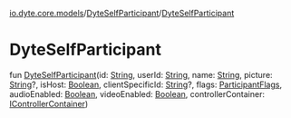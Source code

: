 [io.dyte.core.models](../index.md)/[DyteSelfParticipant](index.md)/[DyteSelfParticipant](-dyte-self-participant.md)

# DyteSelfParticipant


fun [DyteSelfParticipant](-dyte-self-participant.md)(id: [String](https://kotlinlang.org/api/latest/jvm/stdlib/kotlin/-string/index.html), userId: [String](https://kotlinlang.org/api/latest/jvm/stdlib/kotlin/-string/index.html), name: [String](https://kotlinlang.org/api/latest/jvm/stdlib/kotlin/-string/index.html), picture: [String](https://kotlinlang.org/api/latest/jvm/stdlib/kotlin/-string/index.html)?, isHost: [Boolean](https://kotlinlang.org/api/latest/jvm/stdlib/kotlin/-boolean/index.html), clientSpecificId: [String](https://kotlinlang.org/api/latest/jvm/stdlib/kotlin/-string/index.html)?, flags: [ParticipantFlags](../-participant-flags/index.md), audioEnabled: [Boolean](https://kotlinlang.org/api/latest/jvm/stdlib/kotlin/-boolean/index.html), videoEnabled: [Boolean](https://kotlinlang.org/api/latest/jvm/stdlib/kotlin/-boolean/index.html), controllerContainer: [IControllerContainer](../../com.dyte.mobilecorekmm.controllers/-i-controller-container/index.md))
